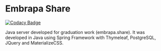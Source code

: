 # Embrapa Share
[![Codacy Badge](https://api.codacy.com/project/badge/Grade/c5d202d60eb842809c03ef1af812b75f)](https://www.codacy.com/app/gabriel.barzagli/embrapaShare?utm_source=github.com&utm_medium=referral&utm_content=gbarzagli/embrapaShare&utm_campaign=badger)

Java server developed for graduation work (embrapa.share). It was developed in Java using Spring Framework with Thymeleaf, PostgreSQL, JQuery and MaterializeCSS. 
